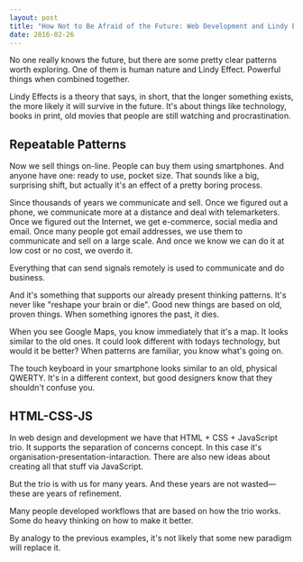 ```yaml
---
layout: post
title: "How Not to Be Afraid of the Future: Web Development and Lindy Effect"
date: 2016-02-26
---
```


No one really knows the future,
but there are some pretty clear patterns worth exploring. 
One of them is human nature and Lindy Effect.
Powerful things when combined together.

Lindy Effects is a theory that says, in short, that the longer something exists, 
the more likely it will survive in the future. It's about things like
technology, books in print, old movies that people are still watching and
procrastination.

## Repeatable Patterns

Now we sell things on-line.
People can buy them using smartphones.
And anyone have one: ready to use, pocket size.
That sounds like a big, surprising shift,
but actually it's an effect of a pretty boring process. 

Since thousands of years we communicate and sell.
Once we figured out a phone, we communicate more at a distance 
and deal with telemarketers.
Once we figured out the Internet, we get e-commerce, social
media and email.
Once many people got email addresses, we use them to communicate
and sell on a large scale.
And once we know we can do it at low cost or no cost, we
overdo it.  

Everything that can send signals remotely is
used to communicate and do business. 

And it's something that supports our already present thinking patterns.
It's never like "reshape your brain or die".
Good new things are based on old, proven things. When something ignores the
past, it dies.

When you see Google Maps, you know immediately that it's a map. It looks similar
to the old ones. It could look different with todays technology, but would it be
better? When patterns are familiar, you know what's going on. 

The touch keyboard in your smartphone looks similar to an old,
physical QWERTY.
It's in a different context, but good designers know that they shouldn't
confuse you.

## HTML-CSS-JS

In web design and development we have that HTML + CSS + JavaScript trio.
It supports the separation of concerns concept.
In this case it's organisation-presentation-intaraction.
There are also new ideas about creating all that stuff via JavaScript. 

But the trio is with us for many years.
And these years are not wasted&mdash;these are years of refinement.

Many people developed workflows that are based on how the trio works.
Some do heavy thinking on how to make it better.

By analogy to the previous examples, it's not likely that some new paradigm will
replace it.

